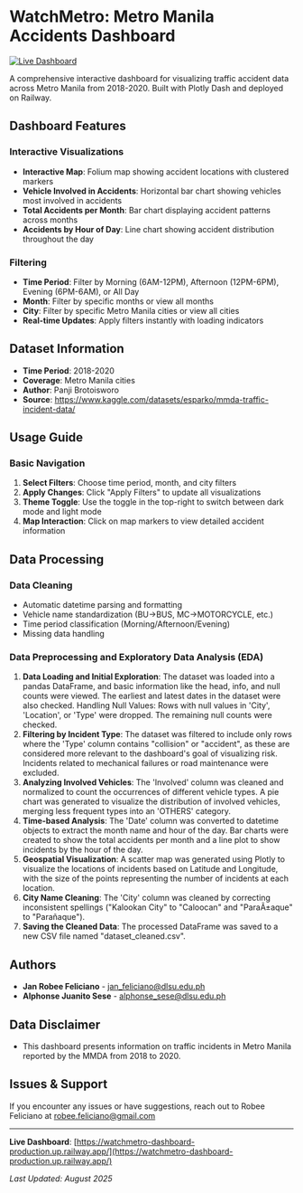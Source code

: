# WatchMetro: Metro Manila Accidents Dashboard

[![Live Dashboard](https://img.shields.io/badge/Live%20Dashboard-Click%20Here-blue?style=for-the-badge)](https://watchmetro-dashboard-production.up.railway.app/)

A comprehensive interactive dashboard for visualizing traffic accident data across Metro Manila from 2018-2020. Built with Plotly Dash and deployed on Railway.

## Dashboard Features

### Interactive Visualizations
- **Interactive Map**: Folium map showing accident locations with clustered markers
- **Vehicle Involved in Accidents**: Horizontal bar chart showing vehicles most involved in accidents
- **Total Accidents per Month**: Bar chart displaying accident patterns across months
- **Accidents by Hour of Day**: Line chart showing accident distribution throughout the day

### Filtering
- **Time Period**: Filter by Morning (6AM-12PM), Afternoon (12PM-6PM), Evening (6PM-6AM), or All Day
- **Month**: Filter by specific months or view all months
- **City**: Filter by specific Metro Manila cities or view all cities
- **Real-time Updates**: Apply filters instantly with loading indicators

## Dataset Information

- **Time Period**: 2018-2020
- **Coverage**: Metro Manila cities
- **Author**: Panji Brotoisworo
- **Source**: https://www.kaggle.com/datasets/esparko/mmda-traffic-incident-data/

## Usage Guide

### Basic Navigation
1. **Select Filters**: Choose time period, month, and city filters
2. **Apply Changes**: Click "Apply Filters" to update all visualizations
3. **Theme Toggle**: Use the toggle in the top-right to switch between dark mode and light mode
4. **Map Interaction**: Click on map markers to view detailed accident information

## Data Processing 

### Data Cleaning
- Automatic datetime parsing and formatting
- Vehicle name standardization (BU→BUS, MC→MOTORCYCLE, etc.)
- Time period classification (Morning/Afternoon/Evening)
- Missing data handling

### Data Preprocessing and Exploratory Data Analysis (EDA)
1. **Data Loading and Initial Exploration**: The dataset was loaded into a pandas DataFrame, and basic information like the head, info, and null counts were viewed. The earliest and latest dates in the dataset were also checked.
Handling Null Values: Rows with null values in 'City', 'Location', or 'Type' were dropped. The remaining null counts were checked.
2. **Filtering by Incident Type**: The dataset was filtered to include only rows where the 'Type' column contains "collision" or "accident", as these are considered more relevant to the dashboard's goal of visualizing risk. Incidents related to mechanical failures or road maintenance were excluded.
3. **Analyzing Involved Vehicles**: The 'Involved' column was cleaned and normalized to count the occurrences of different vehicle types. A pie chart was generated to visualize the distribution of involved vehicles, merging less frequent types into an 'OTHERS' category.
4. **Time-based Analysis**: The 'Date' column was converted to datetime objects to extract the month name and hour of the day. Bar charts were created to show the total accidents per month and a line plot to show incidents by the hour of the day.
5. **Geospatial Visualization**: A scatter map was generated using Plotly to visualize the locations of incidents based on Latitude and Longitude, with the size of the points representing the number of incidents at each location.
6. **City Name Cleaning**: The 'City' column was cleaned by correcting inconsistent spellings ("Kalookan City" to "Caloocan" and "ParaÃ±aque" to "Parañaque").
7. **Saving the Cleaned Data**: The processed DataFrame was saved to a new CSV file named "dataset_cleaned.csv".

## Authors

- **Jan Robee Feliciano** - [jan_feliciano@dlsu.edu.ph](mailto:jan_feliciano@dlsu.edu.ph)
- **Alphonse Juanito Sese** - [alphonse_sese@dlsu.edu.ph](mailto:alphonse_sese@dlsu.edu.ph)

## Data Disclaimer

- This dashboard presents information on traffic incidents in Metro Manila reported by the MMDA from 2018 to 2020. 

## Issues & Support

If you encounter any issues or have suggestions, reach out to Robee Feliciano at [robee.feliciano@gmail.com](mailto:robee.feliciano@gmail.com)

---

**Live Dashboard**: [https://watchmetro-dashboard-production.up.railway.app/](https://watchmetro-dashboard-production.up.railway.app/)

*Last Updated: August 2025*
